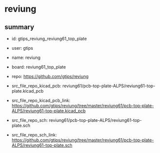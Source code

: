 # reviung
 
## summary 
* id: gtips_reviung_reviung61_top_plate
* user: gtips
* name: reviung
* board: reviung61_top_plate
* repo: https://github.com/gtips/reviung
* src_file_repo_kicad_pcb: reviung61/pcb-top-plate-ALPS/reviung61-top-plate.kicad_pcb
* src_file_repo_kicad_pcb_link: https://github.com/gtips/reviung/tree/master/reviung61/pcb-top-plate-ALPS/reviung61-top-plate.kicad_pcb


* src_file_repo_sch: reviung61/pcb-top-plate-ALPS/reviung61-top-plate.sch
* src_file_repo_sch_link: https://github.com/gtips/reviung/tree/master/reviung61/pcb-top-plate-ALPS/reviung61-top-plate.sch





